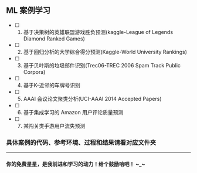 ## ML 案例学习
- [ ] 1. 基于决策树的英雄联盟游戏胜负预测(kaggle-League of Legends Diamond Ranked Games)
- [ ] 2. 基于回归分析的大学综合得分预测(Kaggle-World University Rankings)
- [ ] 3. 基于贝叶斯的垃圾邮件识别(Trec06-TREC 2006 Spam Track Public Corpora)
- [ ] 4. 基于K-近邻的车牌号识别
- [ ] 5. AAAI 会议论文聚类分析(UCI-AAAI 2014 Accepted Papers)
- [ ] 6. 基于集成学习的 Amazon 用户评论质量预测
- [ ] 7. 某闯关类手游用户流失预测





### 具体案例的代码、参考环境、过程和结果请看对应文件夹
------

#### 你的免费星星，是我前进和学习的动力！给个鼓励哈吧！ ~_~
